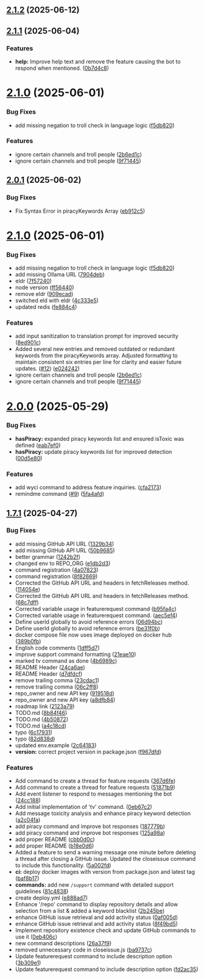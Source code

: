 ## [2.1.2](https://github.com/streamyfin/streamyfin-discord-bot/compare/v2.1.1...v2.1.2) (2025-06-12)



## [2.1.1](https://github.com/streamyfin/streamyfin-discord-bot/compare/v2.0.1...v2.1.1) (2025-06-04)


### Features

* **help:** Improve help text and remove the feature causing the bot to respond when mentioned. ([0b7d4c8](https://github.com/streamyfin/streamyfin-discord-bot/commit/0b7d4c891f48e655d594c1680cbf4b96601d8678))



# [2.1.0](https://github.com/streamyfin/streamyfin-discord-bot/compare/v2.0.0...v2.1.0) (2025-06-01)


### Bug Fixes

* add missing negation to troll check in language logic ([f5db820](https://github.com/streamyfin/streamyfin-discord-bot/commit/f5db8208caa00cfc9a428f4b228bf44aa20f5fa9))


### Features

* ignore certain channels and troll people ([2b6ed1c](https://github.com/streamyfin/streamyfin-discord-bot/commit/2b6ed1c7e0a1319f4e10f9e1e81ec7523c0b29d7))
* ignore certain channels and troll people ([9f71445](https://github.com/streamyfin/streamyfin-discord-bot/commit/9f714456b48f194c0e8285e76836c6c948d8d96b))



## [2.0.1](https://github.com/streamyfin/streamyfin-discord-bot/compare/v2.1.0...v2.0.1) (2025-06-02)


### Bug Fixes

* Fix Syntax Error in piracyKeywords Array ([eb912c5](https://github.com/streamyfin/streamyfin-discord-bot/commit/eb912c50f5c3382fa11d2054e4c34228fa22f823))



# [2.1.0](https://github.com/streamyfin/streamyfin-discord-bot/compare/v2.0.0...v2.1.0) (2025-06-01)


### Bug Fixes

* add missing negation to troll check in language logic ([f5db820](https://github.com/streamyfin/streamyfin-discord-bot/commit/f5db8208caa00cfc9a428f4b228bf44aa20f5fa9))
* add missing Ollama URL ([7904deb](https://github.com/streamyfin/streamyfin-discord-bot/commit/7904debbaf0fdb2a80f51703d136cc2e80f3d82a))
* eldr ([7f57240](https://github.com/streamyfin/streamyfin-discord-bot/commit/7f5724073c621c4ac0ebc570f6aeb14c19fc7f67))
* node version ([ff56440](https://github.com/streamyfin/streamyfin-discord-bot/commit/ff56440661b35d0b3f762e4aaa3ed735cbdae778))
* remove eldr ([909ecad](https://github.com/streamyfin/streamyfin-discord-bot/commit/909ecadd9504e4effdd509fd42b9bb1168da3fd1))
* switched eld with eldr ([4c333e5](https://github.com/streamyfin/streamyfin-discord-bot/commit/4c333e5ff411ce454b4400cb1d6689c159d73081))
* updated redis ([fe884c4](https://github.com/streamyfin/streamyfin-discord-bot/commit/fe884c477f9b8c068283c6910b23edf3382fa1fa))


### Features

* add input sanitization to translation prompt for improved security ([8ed901c](https://github.com/streamyfin/streamyfin-discord-bot/commit/8ed901cc2ba5309112471f3b3c1508a1bfcdfa04))
* Added several new entries and removed outdated or redundant keywords from the piracyKeywords array. Adjusted formatting to maintain consistent six entries per line for clarity and easier future updates. ([#12](https://github.com/streamyfin/streamyfin-discord-bot/issues/12)) ([e024242](https://github.com/streamyfin/streamyfin-discord-bot/commit/e0242429460e79dade170bfb09b20d6ca98e2d98))
* ignore certain channels and troll people ([2b6ed1c](https://github.com/streamyfin/streamyfin-discord-bot/commit/2b6ed1c7e0a1319f4e10f9e1e81ec7523c0b29d7))
* ignore certain channels and troll people ([9f71445](https://github.com/streamyfin/streamyfin-discord-bot/commit/9f714456b48f194c0e8285e76836c6c948d8d96b))



# [2.0.0](https://github.com/streamyfin/streamyfin-discord-bot/compare/v1.7.1...v2.0.0) (2025-05-29)


### Bug Fixes

* **hasPiracy:** expanded piracy keywords list and ensured isToxic was defined ([eab7ef0](https://github.com/streamyfin/streamyfin-discord-bot/commit/eab7ef049882232590f3a518eca844335140d349))
* **hasPiracy:** update piracy keywords list for improved detection ([00d5e80](https://github.com/streamyfin/streamyfin-discord-bot/commit/00d5e80c32d61722c50a981598c19e8d67b82131))


### Features

* add wyci command to address feature inquiries. ([cfa2173](https://github.com/streamyfin/streamyfin-discord-bot/commit/cfa217374c0b010842c5ecf45083107ca9027857))
* remindme command ([#9](https://github.com/streamyfin/streamyfin-discord-bot/issues/9)) ([5fa4afd](https://github.com/streamyfin/streamyfin-discord-bot/commit/5fa4afd661a51bf5112aaae210fe6643b10fee4b))



## [1.7.1](https://github.com/streamyfin/streamyfin-discord-bot/compare/51871b9d91060b4508b6cf13fbe03f77ca311a01...v1.7.1) (2025-04-27)


### Bug Fixes

* add missing GitHub API URL ([1329b34](https://github.com/streamyfin/streamyfin-discord-bot/commit/1329b348bcf46b4c1c4f4d98953b057397ff0dec))
* add missing GitHub API URL ([50b9685](https://github.com/streamyfin/streamyfin-discord-bot/commit/50b96857d55c6ff366ea2538ce14842016ba385d))
* better grammar ([1242b2f](https://github.com/streamyfin/streamyfin-discord-bot/commit/1242b2f9f4a5a71ab4e5a2316277ab209863b59f))
* changed env to REPO_ORG ([e1db2d3](https://github.com/streamyfin/streamyfin-discord-bot/commit/e1db2d36c00febcab5d2e756491771cc47134281))
* command registration ([4a07823](https://github.com/streamyfin/streamyfin-discord-bot/commit/4a07823a0751fdbcfaa276b0b8e24b358bb17b38))
* command registration ([8f82669](https://github.com/streamyfin/streamyfin-discord-bot/commit/8f826693b0ba50f6663b23b0af3a1665f3a5a609))
* Corrected the GitHub API URL and headers in fetchReleases method. ([114054e](https://github.com/streamyfin/streamyfin-discord-bot/commit/114054e08d394ca25f639db9ad1e983823ea2bba))
* Corrected the GitHub API URL and headers in fetchReleases method. ([68c7dff](https://github.com/streamyfin/streamyfin-discord-bot/commit/68c7dffec988bae3ac92e94f46b0bf32fcce6bd5))
* Corrected variable usage in featurerequest command ([b95fa4c](https://github.com/streamyfin/streamyfin-discord-bot/commit/b95fa4c7e53151c91a88419bad8e707fdcb1960a))
* Corrected variable usage in featurerequest command. ([aec5ef4](https://github.com/streamyfin/streamyfin-discord-bot/commit/aec5ef481e75fedc5b6ac36158b8d2d7e1f01d30))
* Define userId globally to avoid reference errors ([06d94bc](https://github.com/streamyfin/streamyfin-discord-bot/commit/06d94bce12a526641e33fbcae9ae0212a38d3316))
* Define userId globally to avoid reference errors ([be31f0b](https://github.com/streamyfin/streamyfin-discord-bot/commit/be31f0b2dc6f6c1a48ef916c88a2a6f3ab9fd0fd))
* docker compose file now uses image deployed on docker hub ([389b0fb](https://github.com/streamyfin/streamyfin-discord-bot/commit/389b0fbae54a7ec07d5e91ec3b9d3a1884261eb5))
* English code comments ([1dff5d7](https://github.com/streamyfin/streamyfin-discord-bot/commit/1dff5d76bae3d12e288ba8b4c3ea216b097e8902))
* improve support command formatting ([21eae10](https://github.com/streamyfin/streamyfin-discord-bot/commit/21eae109053fed968c8853b4f3afb16ccfc9e197))
* marked tv command as done ([4b6989c](https://github.com/streamyfin/streamyfin-discord-bot/commit/4b6989cbb154214997f15e86a8dde1cb2703cb11))
* README Header ([24ca6ae](https://github.com/streamyfin/streamyfin-discord-bot/commit/24ca6ae5e7956f9b0db5e4c733e4d14b89334220))
* README Header ([d7dfdcf](https://github.com/streamyfin/streamyfin-discord-bot/commit/d7dfdcf47c1abc27fd3e0e15689f352a015dc475))
* remove trailing comma ([23cdac1](https://github.com/streamyfin/streamyfin-discord-bot/commit/23cdac16836824d2c97acd1258a8dab5731dfa7a))
* remove trailing comma ([06c2ff8](https://github.com/streamyfin/streamyfin-discord-bot/commit/06c2ff89478867fa578c0db9e9c78620d66d666f))
* repo_owner and new API key ([919518d](https://github.com/streamyfin/streamyfin-discord-bot/commit/919518db9f9043b62c34b36b31ee8a5fb20e8e7a))
* repo_owner and new API key ([a8dfb84](https://github.com/streamyfin/streamyfin-discord-bot/commit/a8dfb8431cc1e51bd24b2cb2d66aa1812ff53a8c))
* roadmap link ([2123a79](https://github.com/streamyfin/streamyfin-discord-bot/commit/2123a7913ed03b8ca04f6363f4eb0b84ee5668d5))
* TODO.md ([8b84f46](https://github.com/streamyfin/streamyfin-discord-bot/commit/8b84f465254823028327f65f38ad9bf1f2bda79c))
* TODO.md ([4b50872](https://github.com/streamyfin/streamyfin-discord-bot/commit/4b5087202d6b8a828bab179487338f6787cec5d0))
* TODO.md ([a4c18cd](https://github.com/streamyfin/streamyfin-discord-bot/commit/a4c18cdd4332487a7bdc84048623b968770cbed2))
* typo ([6c17931](https://github.com/streamyfin/streamyfin-discord-bot/commit/6c17931bc9b6310a56323520eaee3aa0002fb2d0))
* typo ([82d838d](https://github.com/streamyfin/streamyfin-discord-bot/commit/82d838d5c397e5c205f82e046f7e3b171f1f77d4))
* updated env.example ([2c64183](https://github.com/streamyfin/streamyfin-discord-bot/commit/2c64183215cd8da1856fc12e1563467ed69d5188))
* **version:** correct project version in package.json ([f967dfd](https://github.com/streamyfin/streamyfin-discord-bot/commit/f967dfd502b77598fff1c655417448a76e907283))


### Features

* Add command to create a thread for feature requests ([367d6fe](https://github.com/streamyfin/streamyfin-discord-bot/commit/367d6fef888fe7e74cac5bbe1549439be8fee4b9))
* Add command to create a thread for feature requests ([51871b9](https://github.com/streamyfin/streamyfin-discord-bot/commit/51871b9d91060b4508b6cf13fbe03f77ca311a01))
* Add event listener to respond to messages mentioning the bot ([24cc188](https://github.com/streamyfin/streamyfin-discord-bot/commit/24cc18846c8106d43051383d2b045f948eab2dd9))
* Add initial implementation of 'tv' command. ([0eb67c2](https://github.com/streamyfin/streamyfin-discord-bot/commit/0eb67c29ba8d42f487b121e77d20ed71b1d3b3b3))
* Add message toxicity analysis and enhance piracy keyword detection ([a2c04fa](https://github.com/streamyfin/streamyfin-discord-bot/commit/a2c04fa1c10b2973813b7bc91408364e24c4f267))
* add piracy command and improve bot responses ([187779b](https://github.com/streamyfin/streamyfin-discord-bot/commit/187779b1107a1c0811a97f7e3dfb2267f674d0e6))
* add piracy command and improve bot responses ([125a98a](https://github.com/streamyfin/streamyfin-discord-bot/commit/125a98a7fcc2d04640536aa24937449d056b3bda))
* add proper README ([cbb0d0c](https://github.com/streamyfin/streamyfin-discord-bot/commit/cbb0d0c0b812ddc6fc75024cdd8b59c2f5cb1629))
* add proper README ([b18e0d6](https://github.com/streamyfin/streamyfin-discord-bot/commit/b18e0d699260eaf3750f256fafcf4289e234c11f))
* Added a feature to send a warning message one minute before deleting a thread after closing a GitHub issue. Updated the closeissue command to include this functionality. ([5a002fd](https://github.com/streamyfin/streamyfin-discord-bot/commit/5a002fd3866ed9e5865d2862b4bf6281039ee77a))
* **ci:** deploy docker images with version from package.json and latest tag ([baf8b17](https://github.com/streamyfin/streamyfin-discord-bot/commit/baf8b1735dbc67403e626a450032a4555883fa94))
* **commands:** add new `/support` command with detailed support guidelines ([81c4838](https://github.com/streamyfin/streamyfin-discord-bot/commit/81c4838b3729a285508e00865c5b85a89e4cfa34))
* create deploy.yml ([e888ad7](https://github.com/streamyfin/streamyfin-discord-bot/commit/e888ad7e02bf12a3f5acefe6f8b23215823d851f))
* Enhance '/repo' command to display repository details and allow selection from a list & added a keyword blacklist ([2b245be](https://github.com/streamyfin/streamyfin-discord-bot/commit/2b245bec87138a0f4ca705686d5cdd04ceb02288))
* enhance GitHub issue retrieval and add activity status ([0af005d](https://github.com/streamyfin/streamyfin-discord-bot/commit/0af005d720cb34f62cd7c9311fe79ffd4d0fdf6b))
* enhance GitHub issue retrieval and add activity status ([8f49bd5](https://github.com/streamyfin/streamyfin-discord-bot/commit/8f49bd5987c235f9f9eccb6bdc7e71e9710877e6))
* Implement repository existence check and update GitHub commands to use it ([0eb406c](https://github.com/streamyfin/streamyfin-discord-bot/commit/0eb406cc7f56ed82dca4d2c411a20982b353af3c))
* new command descriptions ([26a37f9](https://github.com/streamyfin/streamyfin-discord-bot/commit/26a37f97f1624432cbe545d688cc1213b60af74e))
* removed unnecessary code in closeissue.js ([ba9737c](https://github.com/streamyfin/streamyfin-discord-bot/commit/ba9737ccf35e905b588fed4feb6652c58aeef78d))
* Update featurerequest command to include description option ([3b309e1](https://github.com/streamyfin/streamyfin-discord-bot/commit/3b309e1a3a7447d35567b05635e5179aa5a81ade))
* Update featurerequest command to include description option ([fd2ac35](https://github.com/streamyfin/streamyfin-discord-bot/commit/fd2ac357b2d5a8b1272ba34a7dad7e79f18965f7))



